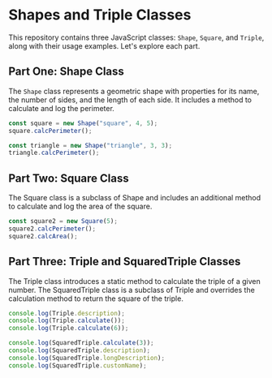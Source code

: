 # Shapes and Triple Classes
This repository contains three JavaScript classes: `Shape`, `Square`, and `Triple`, along with their usage examples. Let's explore each part.

## Part One: Shape Class
The `Shape` class represents a geometric shape with properties for its name, the number of sides, and the length of each side. It includes a method to calculate and log the perimeter.

```javascript
const square = new Shape("square", 4, 5);
square.calcPerimeter();

const triangle = new Shape("triangle", 3, 3);
triangle.calcPerimeter();
```

## Part Two: Square Class
The Square class is a subclass of Shape and includes an additional method to calculate and log the area of the square.

```javascript
const square2 = new Square(5);
square2.calcPerimeter();
square2.calcArea();
```

## Part Three: Triple and SquaredTriple Classes
The Triple class introduces a static method to calculate the triple of a given number. The SquaredTriple class is a subclass of Triple and overrides the calculation method to return the square of the triple.

```javascript
console.log(Triple.description);
console.log(Triple.calculate());
console.log(Triple.calculate(6));

console.log(SquaredTriple.calculate(3));
console.log(SquaredTriple.description);
console.log(SquaredTriple.longDescription);
console.log(SquaredTriple.customName);
```


